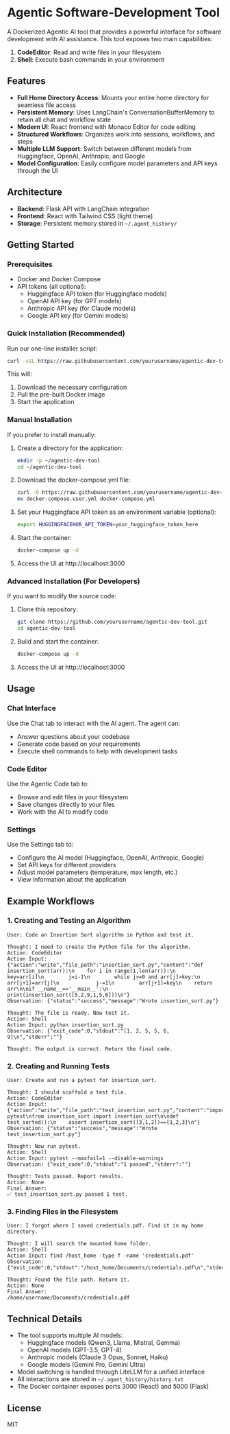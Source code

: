 # Agentic Software-Development Tool

A Dockerized Agentic AI tool that provides a powerful interface for software development with AI assistance. This tool exposes two main capabilities:

1. **CodeEditor**: Read and write files in your filesystem
2. **Shell**: Execute bash commands in your environment

## Features

- **Full Home Directory Access**: Mounts your entire home directory for seamless file access
- **Persistent Memory**: Uses LangChain's ConversationBufferMemory to retain all chat and workflow state
- **Modern UI**: React frontend with Monaco Editor for code editing
- **Structured Workflows**: Organizes work into sessions, workflows, and steps
- **Multiple LLM Support**: Switch between different models from Huggingface, OpenAI, Anthropic, and Google
- **Model Configuration**: Easily configure model parameters and API keys through the UI

## Architecture

- **Backend**: Flask API with LangChain integration
- **Frontend**: React with Tailwind CSS (light theme)
- **Storage**: Persistent memory stored in `~/.agent_history/`

## Getting Started

### Prerequisites

- Docker and Docker Compose
- API tokens (all optional):
  - Huggingface API token (for Huggingface models)
  - OpenAI API key (for GPT models)
  - Anthropic API key (for Claude models)
  - Google API key (for Gemini models)

### Quick Installation (Recommended)

Run our one-line installer script:

```bash
curl -sSL https://raw.githubusercontent.com/yourusername/agentic-dev-tool/main/install.sh | bash
```

This will:
1. Download the necessary configuration
2. Pull the pre-built Docker image
3. Start the application

### Manual Installation

If you prefer to install manually:

1. Create a directory for the application:
   ```bash
   mkdir -p ~/agentic-dev-tool
   cd ~/agentic-dev-tool
   ```

2. Download the docker-compose.yml file:
   ```bash
   curl -O https://raw.githubusercontent.com/yourusername/agentic-dev-tool/main/docker-compose.user.yml
   mv docker-compose.user.yml docker-compose.yml
   ```

3. Set your Huggingface API token as an environment variable (optional):
   ```bash
   export HUGGINGFACEHUB_API_TOKEN=your_huggingface_token_here
   ```

4. Start the container:
   ```bash
   docker-compose up -d
   ```

5. Access the UI at http://localhost:3000

### Advanced Installation (For Developers)

If you want to modify the source code:

1. Clone this repository:
   ```bash
   git clone https://github.com/yourusername/agentic-dev-tool.git
   cd agentic-dev-tool
   ```

2. Build and start the container:
   ```bash
   docker-compose up -d
   ```

3. Access the UI at http://localhost:3000

## Usage

### Chat Interface

Use the Chat tab to interact with the AI agent. The agent can:
- Answer questions about your codebase
- Generate code based on your requirements
- Execute shell commands to help with development tasks

### Code Editor

Use the Agentic Code tab to:
- Browse and edit files in your filesystem
- Save changes directly to your files
- Work with the AI to modify code

### Settings

Use the Settings tab to:
- Configure the AI model (Huggingface, OpenAI, Anthropic, Google)
- Set API keys for different providers
- Adjust model parameters (temperature, max length, etc.)
- View information about the application

## Example Workflows

### 1. Creating and Testing an Algorithm

```
User: Code an Insertion Sort algorithm in Python and test it.

Thought: I need to create the Python file for the algorithm.
Action: CodeEditor
Action Input: {"action":"write","file_path":"insertion_sort.py","content":"def insertion_sort(arr):\n    for i in range(1,len(arr)):\n        key=arr[i]\n        j=i-1\n        while j>=0 and arr[j]>key:\n            arr[j+1]=arr[j]\n            j-=1\n        arr[j+1]=key\n    return arr\n\nif __name__=='__main__':\n    print(insertion_sort([5,2,9,1,5,6]))\n"}
Observation: {"status":"success","message":"Wrote insertion_sort.py"}

Thought: The file is ready. Now test it.
Action: Shell
Action Input: python insertion_sort.py
Observation: {"exit_code":0,"stdout":"[1, 2, 5, 5, 6, 9]\n","stderr":""}

Thought: The output is correct. Return the final code.
```

### 2. Creating and Running Tests

```
User: Create and run a pytest for insertion_sort.

Thought: I should scaffold a test file.
Action: CodeEditor
Action Input: {"action":"write","file_path":"test_insertion_sort.py","content":"import pytest\nfrom insertion_sort import insertion_sort\n\ndef test_sorted():\n    assert insertion_sort([3,1,2])==[1,2,3]\n"}
Observation: {"status":"success","message":"Wrote test_insertion_sort.py"}

Thought: Now run pytest.
Action: Shell
Action Input: pytest --maxfail=1 --disable-warnings
Observation: {"exit_code":0,"stdout":"1 passed","stderr":""}

Thought: Tests passed. Report results.
Action: None
Final Answer:
✅ test_insertion_sort.py passed 1 test.
```

### 3. Finding Files in the Filesystem

```
User: I forgot where I saved credentials.pdf. Find it in my home directory.

Thought: I will search the mounted home folder.
Action: Shell
Action Input: find /host_home -type f -name 'credentials.pdf'
Observation: {"exit_code":0,"stdout":"/host_home/Documents/credentials.pdf\n","stderr":""}

Thought: Found the file path. Return it.
Action: None
Final Answer:
/home/username/Documents/credentials.pdf
```

## Technical Details

- The tool supports multiple AI models:
  - Huggingface models (Qwen3, Llama, Mistral, Gemma)
  - OpenAI models (GPT-3.5, GPT-4)
  - Anthropic models (Claude 3 Opus, Sonnet, Haiku)
  - Google models (Gemini Pro, Gemini Ultra)
- Model switching is handled through LiteLLM for a unified interface
- All interactions are stored in `~/.agent_history/history.txt`
- The Docker container exposes ports 3000 (React) and 5000 (Flask)

## License

MIT
